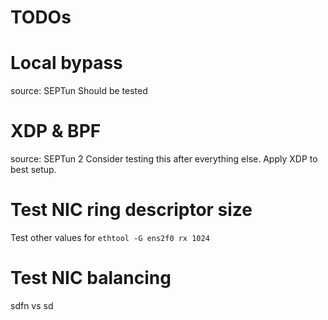# TODOs

# Local bypass
source: SEPTun
Should be tested

# XDP & BPF
source: SEPTun 2
Consider testing this after everything else. Apply XDP to best setup.

# Test NIC ring descriptor size
Test other values for `ethtool -G ens2f0 rx 1024`

# Test NIC balancing
sdfn vs sd